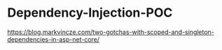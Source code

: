 # Dependency-Injection-POC

https://blog.markvincze.com/two-gotchas-with-scoped-and-singleton-dependencies-in-asp-net-core/
